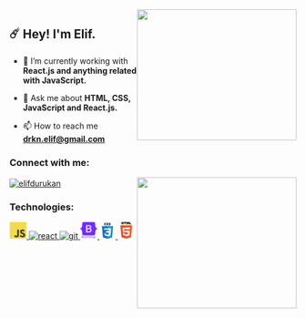 <img align="right" src="https://media.giphy.com/media/TNf5oSRelTeI8/giphy.gif?cid=ecf05e470n0ksktqu8x2cl3iw04owxn2rntyfa2l1nxzpfdu&ep=v1_gifs_related&rid=giphy.gif&ct=g" width="280" height="230"  />

<h2>☄️ Hey! I'm Elif.</h2>

- 👾  I’m currently working with **React.js and anything related with JavaScript.**

- 💬  Ask me about **HTML, CSS, JavaScript and React.js.**

- 📫  How to reach me **drkn.elif@gmail.com**

<h3 align="left">Connect with me:</h3>
<p align="left">
<a href="https://linkedin.com/in/elif-durukan" target="blank" rel=”noopener”><img align="center" src="https://upload.wikimedia.org/wikipedia/commons/thumb/c/ca/LinkedIn_logo_initials.png/640px-LinkedIn_logo_initials.png" alt="elifdurukan" height="30" width="30" /></a>

<img align="right" src="https://i.giphy.com/media/v1.Y2lkPTc5MGI3NjExeDZraDhpM3JtaXllenpiMHZvcHZtMmR1b3k3ZXUyM2ppbm05djB4eiZlcD12MV9pbnRlcm5hbF9naWZfYnlfaWQmY3Q9Zw/Ws6T5PN7wHv3cY8xy8/giphy.gif" width="280" height="230"  />


<h3 align="left">Technologies:</h3>
<p align="left"> 
<a href="https://developer.mozilla.org/en-US/docs/Web/JavaScript" target="_blank" rel=”noopener”> <img src="https://raw.githubusercontent.com/devicons/devicon/master/icons/javascript/javascript-original.svg" alt="javascript" width="30" height="30"/> </a> 
<a href="https://reactjs.org/" target="_blank" rel=”noopener”> <img src="https://upload.wikimedia.org/wikipedia/commons/thumb/4/47/React.svg/1200px-React.svg.png" alt="react" width="33" height="30"/> </a> 
<a href="https://git-scm.com/" target="_blank" rel=”noopener”> <img src="https://www.vectorlogo.zone/logos/git-scm/git-scm-icon.svg" alt="git" width="30" height="30"/> </a>
<a href="https://getbootstrap.com" target="_blank" rel=”noopener”> <img src="https://raw.githubusercontent.com/devicons/devicon/master/icons/bootstrap/bootstrap-plain-wordmark.svg" alt="bootstrap" width="30" height="30"/> </a>
<a href="https://www.w3schools.com/css/" target="_blank" rel=”noopener”> <img src="https://raw.githubusercontent.com/devicons/devicon/master/icons/css3/css3-original-wordmark.svg" alt="css3" width="28" height="28"/> </a> 
<a href="https://www.w3.org/html/" target="_blank" rel=”noopener”> <img src="https://raw.githubusercontent.com/devicons/devicon/master/icons/html5/html5-original-wordmark.svg" alt="html5" width="30" height="30"/> </a> 

  


</p>


